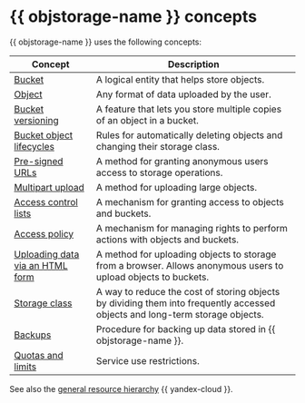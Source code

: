 # {{ objstorage-name }} concepts

{{ objstorage-name }} uses the following concepts:

Concept | Description
--- | ---
[Bucket](bucket.md) | A logical entity that helps store objects.
[Object](object.md) | Any format of data uploaded by the user.
[Bucket versioning](versioning.md) | A feature that lets you store multiple copies of an object in a bucket.
[Bucket object lifecycles](lifecycles.md) | Rules for automatically deleting objects and changing their storage class.
[Pre-signed URLs](pre-signed-urls.md) | A method for granting anonymous users access to storage operations.
[Multipart upload](multipart.md) | A method for uploading large objects.
[Access control lists](acl.md) | A mechanism for granting access to objects and buckets.
[Access policy](policy.md) | A mechanism for managing rights to perform actions with objects and buckets.
[Uploading data via an HTML form](presigned-post-forms.md) | A method for uploading objects to storage from a browser. Allows anonymous users to upload objects to buckets.
[Storage class](storage-class.md) | A way to reduce the cost of storing objects by dividing them into frequently accessed objects and long-term storage objects.
[Backups](backup.md) | Procedure for backing up data stored in {{ objstorage-name }}.
[Quotas and limits](limits.md) | Service use restrictions.

See also the [general resource hierarchy](../../resource-manager/concepts/resources-hierarchy.md) {{ yandex-cloud }}.